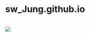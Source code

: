# sw_Jung.github.io

# <img src="https://img.shields.io/badge/Python-3766AB?style=flat-square&logo=Python&logoColor=white"/></a>
